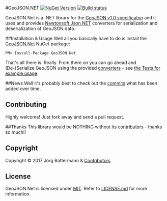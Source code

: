 #GeoJSON.NET [![NuGet Version](http://img.shields.io/nuget/v/GeoJSON.NET.svg?style=flat)](https://www.nuget.org/packages/GeoJSON.NET/) [![Build status](https://ci.appveyor.com/api/projects/status/i5afnui06gqco0wi)](https://ci.appveyor.com/project/GeojsonNet/geojson-net)

GeoJSON.Net is a .NET library for the [GeoJSON v1.0 specificaton](http://geojson.org/geojson-spec.html) and it uses and provides [Newtonsoft Json.NET](http://json.codeplex.com) converters for serialization and deserialization of GeoJSON data.


##Installation & Usage
Well all you basically have to do is install the [GeoJSON.Net](https://www.nuget.org/packages/GeoJSON.Net/) NuGet package:

`PM> Install-Package GeoJSON.Net`

That's all there is. Really. From there on you can go ahead and (De-)Serialize GeoJSON using the provided [converters](https://github.com/GeoJSON-Net/GeoJSON.Net/tree/master/src/GeoJSON.Net/Converters) - see [the Tests for example usage](https://github.com/GeoJSON-Net/GeoJSON.Net/tree/master/src/GeoJSON.Net.Tests).


##News
Well it's probably best to check out the [commits](https://github.com/GeoJSON-Net/GeoJSON.Net/commits/master) what has been added over time.

## Contributing
Highly welcome! Just fork away and send a pull request.


##Thanks
This library would be NOTHING without its [contributors](https://github.com/GeoJSON-Net/GeoJSON.Net/graphs/contributors) - thanks so much!!

## Copyright

Copyright © 2017 Jörg Battermann & [Contributors](https://github.com/GeoJSON-Net/GeoJSON.Net/graphs/contributors)

## License

GeoJSON.Net is licensed under [MIT](http://www.opensource.org/licenses/mit-license.php "Read more about the MIT license form"). Refer to [LICENSE.md](https://github.com/GeoJSON-Net/GeoJSON.Net/blob/master/LICENSE.md) for more information.

